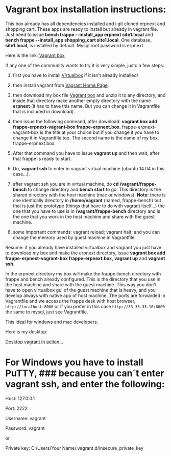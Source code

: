 # Vagrant box installation instructions:
This box already has all dependencies installed and i git cloned erpnext and shopping cart. These apps are ready to install but already in vagrant file. Just need to issue **bench frappe --install_app erpnext site1.local** and **bench frappe --install_app shopping_cart site1.local**. One database, **site1.local**, is installed by default. Mysql root password is erpnext.

Here is the link: [Vagrant box](https://meocloud.pt/link/a6fdac48-bdf2-4fb7-b87b-4a300188a6b8/vagrant-frappe/)

If any one of the community wants to try it is very simple, justo a few steps:

1. first you have to install [Virtualbox](https://www.virtualbox.org) if it isn't already installed!
2. then install vagrant from [Vagrant Home Page](https://www.vagrantup.com).
3. then download my box file [Vagrant box](https://meocloud.pt/link/a6fdac48-bdf2-4fb7-b87b-4a300188a6b8/vagrant-frappe/) and unzip it to any directory, and inside that directory make another empty directory with the name **erpnext** (it has to have this name. But you can change it in Vagrantfile that is included in download).

4. then issue the following command, after download: **vagrant box add frappe-erpnext-vagrant-box frappe-erpnext.box**. frappe-erpnext-vagrant-box is the title at your choice but if you change it you have to change it in Vagrantfile too. The second name is the name of my box, frappe-erpnext.box.
5. After that command you have to issue **vagrant up** and then wait, after that frappe is ready to start.
6. Do, **vagrant ssh** to enter in vagrant virtual machine (ubuntu 14.04 in this case...).
7. after vagrant ssh you are in virtual machine, do **cd /vagrant/frappe-bench** to change directory and **bench start** to go. This directory is the shared directory with the host machine (mac or windows). **Note:** there is one identically directory in **/home/vagrant** (named, frappe-bench) but that is just the prototype (things that have to do with vagrant itself...) the one that you have to use is in **/vagrant/frappe-bench** directory and is the one that you work in the host machine and share with the guest machine.
8. some important commands: vagrant reload; vagrant halt; and you can change the memory used by guest machine in Vagrantfile.

Resume: if you already have installed virtualbox and vagrant you just have to download my box and make the erpnext directory, issue **vagrant box add frappe-erpnext-vagrant-box frappe-erpnext.box**, **vagrant up** and **vagrant ssh**.

In the erpnext directory my box will make the frappe-bench directory with frappe and bench already configured. This is the directory that you use in the host machine and share with the guest machine. This way you don't have to open virtualbox gui of the guest machine that is heavy, and you develop always with native app of host machine. The ports are forwarded in Vagrantfile and we access the frappe desk with host browser, `http://localhost:8000` or if you prefer in this case `http://33.33.33.10:8000` the same to mysql, just see Vagrantfile.

This ideal for windows and mac developers.

Here is my desktop:

[Desktop vagrant in action...](https://meocloud.pt/link/703a0b49-9a4f-404e-b77b-29416d77cacb/vagrantBox.png/)

# For Windows you have to install PuTTY, ### because you can´t enter vagrant ssh, and enter the following:

Host: 127.0.0.1

Port: 2222

Username: vagrant

Password: vagrant

or

Private key: C:/Users/Your Name/.vagrant.d/insecure_private_key

